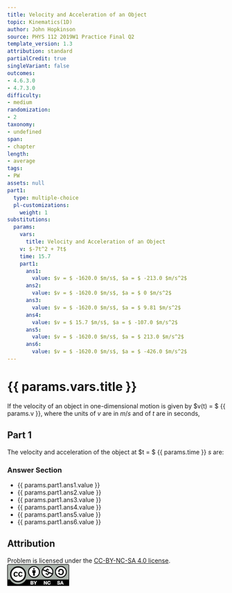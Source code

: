 ```yaml
---
title: Velocity and Acceleration of an Object
topic: Kinematics(1D)
author: John Hopkinson
source: PHYS 112 2019W1 Practice Final Q2
template_version: 1.3
attribution: standard
partialCredit: true
singleVariant: false
outcomes:
- 4.6.3.0
- 4.7.3.0
difficulty:
- medium
randomization:
- 2
taxonomy:
- undefined
span:
- chapter
length:
- average
tags:
- PW
assets: null
part1:
  type: multiple-choice
  pl-customizations:
    weight: 1
substitutions:
  params:
    vars:
      title: Velocity and Acceleration of an Object
    v: $-7t^2 + 7t$
    time: 15.7
    part1:
      ans1:
        value: $v = $ -1620.0 $m/s$, $a = $ -213.0 $m/s^2$
      ans2:
        value: $v = $ -1620.0 $m/s$, $a = $ 0 $m/s^2$
      ans3:
        value: $v = $ -1620.0 $m/s$, $a = $ 9.81 $m/s^2$
      ans4:
        value: $v = $ 15.7 $m/s$, $a = $ -107.0 $m/s^2$
      ans5:
        value: $v = $ -1620.0 $m/s$, $a = $ 213.0 $m/s^2$
      ans6:
        value: $v = $ -1620.0 $m/s$, $a = $ -426.0 $m/s^2$
---
```

# {{ params.vars.title }}
If the velocity of an object in one-dimensional motion is given by $v(t) = $ {{ params.v }}, where the units of $v$ are in $m/s$ and of $t$ are in seconds,

## Part 1

The velocity and acceleration of the object at $t = $ {{ params.time }} $s$ are:

### Answer Section

- {{ params.part1.ans1.value }}
- {{ params.part1.ans2.value }}
- {{ params.part1.ans3.value }}
- {{ params.part1.ans4.value }}
- {{ params.part1.ans5.value }}
- {{ params.part1.ans6.value }}

## Attribution

Problem is licensed under the [CC-BY-NC-SA 4.0 license](https://creativecommons.org/licenses/by-nc-sa/4.0/).<br> ![The Creative Commons 4.0 license requiring attribution-BY, non-commercial-NC, and share-alike-SA license.](https://raw.githubusercontent.com/firasm/bits/master/by-nc-sa.png)